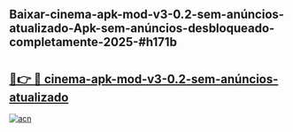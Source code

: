 ## Baixar-cinema-apk-mod-v3-0.2-sem-anúncios-atualizado-Apk-sem-anúncios-desbloqueado-completamente-2025-#h171b

# <h2><a href="https://ainizakaria.my?title=cinema-apk-mod-v3-0.2-sem-anúncios-atualizado&ref=22M">🔗👉 🔴 cinema-apk-mod-v3-0.2-sem-anúncios-atualizado</a></h2>

[![acn](https://github.com/user-attachments/assets/0f9c940e-d8b0-45ae-aac7-cd30a18b3e1c)](https://ainizakaria.my?title=cinema-apk-mod-v3-0.2-sem-anúncios-atualizado&ref=22M)

